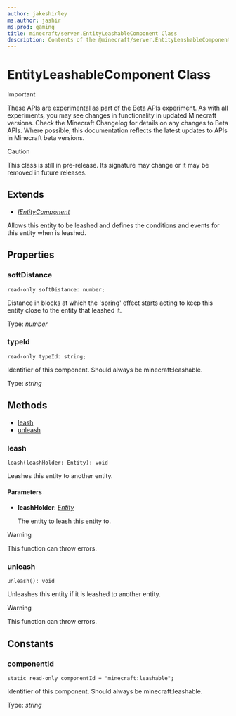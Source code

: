 ```yaml
---
author: jakeshirley
ms.author: jashir
ms.prod: gaming
title: minecraft/server.EntityLeashableComponent Class
description: Contents of the @minecraft/server.EntityLeashableComponent class.
---
```

# EntityLeashableComponent Class
>[!IMPORTANT]
>These APIs are experimental as part of the Beta APIs experiment. As with all experiments, you may see changes in functionality in updated Minecraft versions. Check the Minecraft Changelog for details on any changes to Beta APIs. Where possible, this documentation reflects the latest updates to APIs in Minecraft beta versions.

> [!CAUTION]
> This class is still in pre-release.  Its signature may change or it may be removed in future releases.

## Extends
- [*IEntityComponent*](IEntityComponent.md)

Allows this entity to be leashed and defines the conditions and events for this entity when is leashed.

## Properties

### **softDistance**
`read-only softDistance: number;`

Distance in blocks at which the 'spring' effect starts acting to keep this entity close to the entity that leashed it.

Type: *number*

### **typeId**
`read-only typeId: string;`

Identifier of this component. Should always be minecraft:leashable.

Type: *string*

## Methods
- [leash](#leash)
- [unleash](#unleash)

### **leash**
`
leash(leashHolder: Entity): void
`

Leashes this entity to another entity.

#### **Parameters**
- **leashHolder**: [*Entity*](Entity.md)
  
  The entity to leash this entity to.

> [!WARNING]
> This function can throw errors.

### **unleash**
`
unleash(): void
`

Unleashes this entity if it is leashed to another entity.

> [!WARNING]
> This function can throw errors.

## Constants

### **componentId**
`static read-only componentId = "minecraft:leashable";`

Identifier of this component. Should always be minecraft:leashable.

Type: *string*
